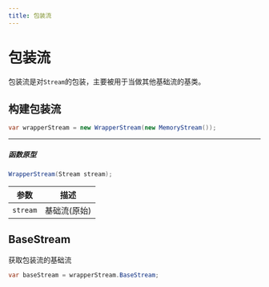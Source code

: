 ```yaml
---
title: 包装流
---
```


# 包装流

包装流是对`Stream`的包装，主要被用于当做其他基础流的基类。

## 构建包装流

```csharp
var wrapperStream = new WrapperStream(new MemoryStream());
```

---
##### 函数原型

```csharp
WrapperStream(Stream stream);
```

| 参数                            | 描述                 |
| -------------------------------- |:----------------------------:|
| `stream`            | 基础流(原始)      |


## BaseStream

获取包装流的基础流

```csharp
var baseStream = wrapperStream.BaseStream;
```